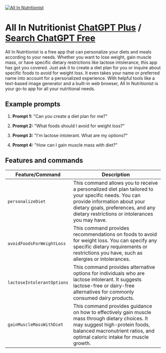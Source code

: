 
[![All In Nutritionist](https://files.oaiusercontent.com/file-VIJBXrGoY541DxDApYchisCw?se=2123-10-17T23%3A03%3A26Z&sp=r&sv=2021-08-06&sr=b&rscc=max-age%3D31536000%2C%20immutable&rscd=attachment%3B%20filename%3Dd4b3b01c-843b-4386-a0a9-313f1d5384e9.png&sig=r6PzISkd932buyIbuMo2Ti0bypyE/20j0iqrSPFh3vg%3D)](https://chat.openai.com/g/g-BrXgcVfpA-all-in-nutritionist)

# All In Nutritionist [ChatGPT Plus](https://chat.openai.com/g/g-BrXgcVfpA-all-in-nutritionist) / [Search ChatGPT Free](https://gptcall.net/index.html#/?search=All%20In%20Nutritionist)

All In Nutritionist is a free app that can personalize your diets and meals according to your needs. Whether you want to lose weight, gain muscle mass, or have specific dietary restrictions like lactose intolerance, this app has got you covered. Just ask it to create a diet plan for you or inquire about specific foods to avoid for weight loss. It even takes your name or preferred name into account for a personalized experience. With helpful tools like a text-based image generator and a built-in web browser, All In Nutritionist is your go-to app for all your nutritional needs.

## Example prompts

1. **Prompt 1:** "Can you create a diet plan for me?"

2. **Prompt 2:** "What foods should I avoid for weight loss?"

3. **Prompt 3:** "I'm lactose intolerant. What are my options?"

4. **Prompt 4:** "How can I gain muscle mass with diet?"


## Features and commands

| Feature/Command | Description |
| --- | --- |
| `personalizeDiet` | This command allows you to receive a personalized diet plan tailored to your specific needs. You can provide information about your dietary goals, preferences, and any dietary restrictions or intolerances you may have. |
| `avoidFoodsForWeightLoss` | This command provides recommendations on foods to avoid for weight loss. You can specify any specific dietary requirements or restrictions you have, such as allergies or intolerances. |
| `lactoseIntolerantOptions` | This command provides alternative options for individuals who are lactose intolerant. It suggests lactose-free or dairy-free alternatives for commonly consumed dairy products. |
| `gainMuscleMassWithDiet` | This command provides guidance on how to effectively gain muscle mass through dietary choices. It may suggest high-protein foods, balanced macronutrient ratios, and optimal caloric intake for muscle growth. |



